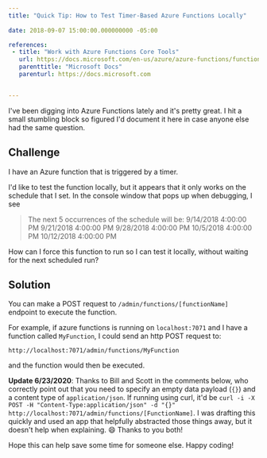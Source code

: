 ```yaml
---
title: "Quick Tip: How to Test Timer-Based Azure Functions Locally"
 
date: 2018-09-07 15:00:00.000000000 -05:00

references:
 - title: "Work with Azure Functions Core Tools"
   url: https://docs.microsoft.com/en-us/azure/azure-functions/functions-run-local#non-http-triggered-functions
   parenttitle: "Microsoft Docs"
   parenturl: https://docs.microsoft.com


---
```


I've been digging into Azure Functions lately and it's pretty great. I hit a small stumbling block so figured I'd document it here in case anyone else had the same question.

## Challenge

I have an Azure function that is triggered by a timer.

I'd like to test the function locally, but it appears that it only works on the schedule that I set. In the console window that pops up when debugging, I see

> The next 5 occurrences of the schedule will be:
> 9/14/2018 4:00:00 PM
> 9/21/2018 4:00:00 PM
> 9/28/2018 4:00:00 PM
> 10/5/2018 4:00:00 PM
> 10/12/2018 4:00:00 PM

How can I force this function to run so I can test it locally, without waiting for the next scheduled run?

## Solution

You can make a POST request to `/admin/functions/[functionName]` endpoint to execute the function.

For example, if azure functions is running on `localhost:7071` and I have a function called `MyFunction`, I could send an http POST request to:

`http://localhost:7071/admin/functions/MyFunction`

and the function would then be executed.

**Update 6/23/2020**: Thanks to Bill and Scott in the comments below, who correctly point out that you need to specify an empty data payload (`{}`) and a content type of `application/json`. If running using curl, it'd be `curl -i -X POST -H "Content-Type:application/json" -d "{}" http://localhost:7071/admin/functions/[FunctionName]`. I was drafting this quickly and used an app that helpfully abstracted those things away, but it doesn't help when explaining. :smile: Thanks to you both!

Hope this can help save some time for someone else. Happy coding!
